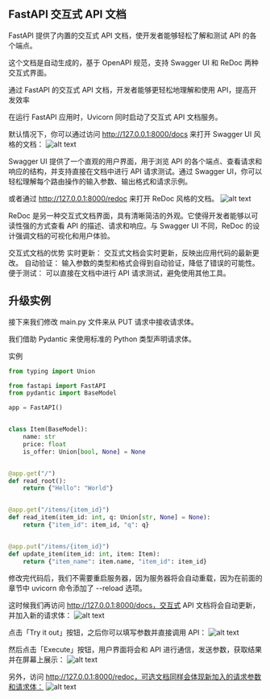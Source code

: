 ## FastAPI 交互式 API 文档
FastAPI 提供了内置的交互式 API 文档，使开发者能够轻松了解和测试 API 的各个端点。

这个文档是自动生成的，基于 OpenAPI 规范，支持 Swagger UI 和 ReDoc 两种交互式界面。

通过 FastAPI 的交互式 API 文档，开发者能够更轻松地理解和使用 API，提高开发效率

在运行 FastAPI 应用时，Uvicorn 同时启动了交互式 API 文档服务。

默认情况下，你可以通过访问 http://127.0.0.1:8000/docs 来打开 Swagger UI 风格的文档：
![alt text](images/Swagger01.png)


Swagger UI 提供了一个直观的用户界面，用于浏览 API 的各个端点、查看请求和响应的结构，并支持直接在文档中进行 API 请求测试。通过 Swagger UI，你可以轻松理解每个路由操作的输入参数、输出格式和请求示例。

或者通过 http://127.0.0.1:8000/redoc 来打开 ReDoc 风格的文档。
![alt text](images/Swagger02.png)


ReDoc 是另一种交互式文档界面，具有清晰简洁的外观。它使得开发者能够以可读性强的方式查看 API 的描述、请求和响应。与 Swagger UI 不同，ReDoc 的设计强调文档的可视化和用户体验。

交互式文档的优势
实时更新： 交互式文档会实时更新，反映出应用代码的最新更改。
自动验证： 输入参数的类型和格式会得到自动验证，降低了错误的可能性。
便于测试： 可以直接在文档中进行 API 请求测试，避免使用其他工具。
## 升级实例
接下来我们修改 main.py 文件来从 PUT 请求中接收请求体。

我们借助 Pydantic 来使用标准的 Python 类型声明请求体。

实例
```python
from typing import Union

from fastapi import FastAPI
from pydantic import BaseModel

app = FastAPI()


class Item(BaseModel):
    name: str
    price: float
    is_offer: Union[bool, None] = None


@app.get("/")
def read_root():
    return {"Hello": "World"}


@app.get("/items/{item_id}")
def read_item(item_id: int, q: Union[str, None] = None):
    return {"item_id": item_id, "q": q}


@app.put("/items/{item_id}")
def update_item(item_id: int, item: Item):
    return {"item_name": item.name, "item_id": item_id}
```
修改完代码后，我们不需要重启服务器，因为服务器将会自动重载，因为在前面的章节中 uvicorn 命令添加了 --reload 选项。

这时候我们再访问 http://127.0.0.1:8000/docs，交互式 API 文档将会自动更新，并加入新的请求体：
![alt text](images/Swagger03.png)


点击「Try it out」按钮，之后你可以填写参数并直接调用 API：
![alt text](images/Swagger04.png)


然后点击「Execute」按钮，用户界面将会和 API 进行通信，发送参数，获取结果并在屏幕上展示：
![alt text](images/Swagger05.png)


另外，访问 http://127.0.0.1:8000/redoc，可选文档同样会体现新加入的请求参数和请求体：
![alt text](images/Swagger06.png)

